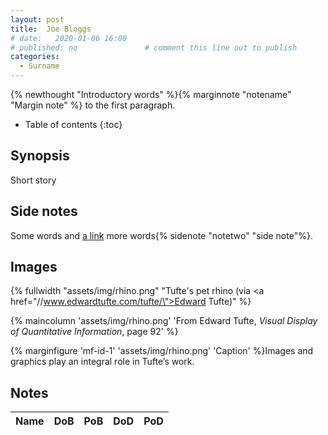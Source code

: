 ```yaml
---
layout: post
title:  Joe Bloggs
# date:   2020-01-06 16:00
# published: no               # comment this line out to publish
categories: 
  - Surname
---
```

{% newthought "Introductory words" %}{% marginnote "notename" "Margin note" %} to the first paragraph.
<!--more-->

* Table of contents
{:toc}

## Synopsis
Short story

## Side notes
Some words and [a link](//cullaloe.net) more words{% sidenote "notetwo" "side note"%}.

## Images
{% fullwidth "assets/img/rhino.png" "Tufte's pet rhino (via <a href=\"//www.edwardtufte.com/tufte/\">Edward Tufte</a>)" %}

{% maincolumn 'assets/img/rhino.png' 'From Edward Tufte, *Visual Display of Quantitative Information*, page 92' %}

{% marginfigure 'mf-id-1' 'assets/img/rhino.png' 'Caption'  %}Images and graphics play an integral role in Tufte’s work.

## Notes

Name|DoB|PoB|DoD|PoD
:---|:-:|:--|:-:|:--
